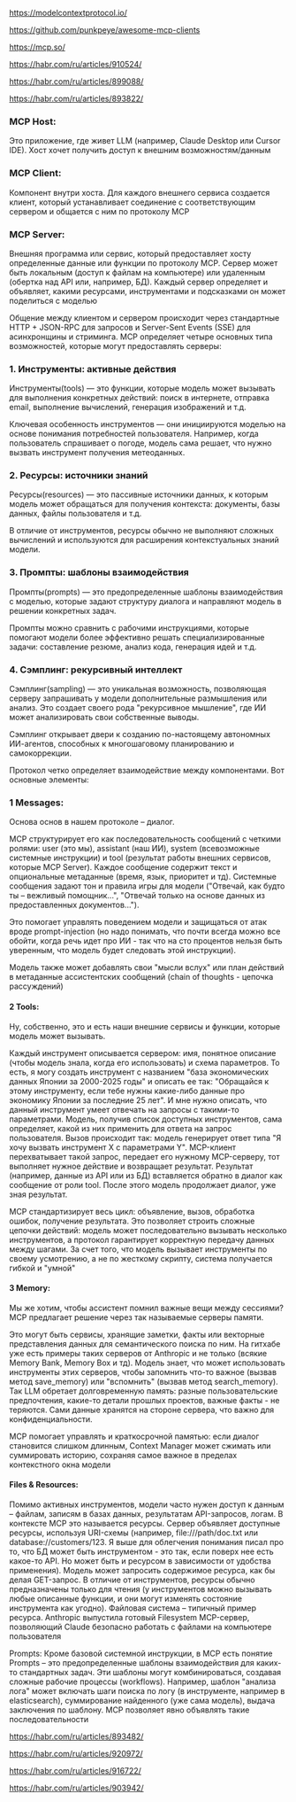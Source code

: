 https://modelcontextprotocol.io/

https://github.com/punkpeye/awesome-mcp-clients

https://mcp.so/

https://habr.com/ru/articles/910524/

https://habr.com/ru/articles/899088/

https://habr.com/ru/articles/893822/

### MCP Host: 
Это приложение, где живет LLM (например, Claude Desktop или Cursor IDE). Хост хочет получить доступ к внешним возможностям/данным

### MCP Client: 
Компонент внутри хоста. Для каждого внешнего сервиса создается клиент, который устанавливает соединение с соответствующим сервером и общается с ним по протоколу MCP

### MCP Server: 
Внешняя программа или сервис, который предоставляет хосту определенные данные или функции по протоколу MCP. Сервер может быть локальным (доступ к файлам на компьютере) или удаленным (обертка над API или, например, БД). Каждый сервер определяет и объявляет, какими ресурсами, инструментами и подсказками он может поделиться с моделью

Общение между клиентом и сервером происходит через стандартные HTTP + JSON-RPC для запросов и Server-Sent Events (SSE) для асинхронщины и стриминга.
MCP определяет четыре основных типа возможностей, которые могут предоставлять серверы:

### 1. Инструменты: активные действия
Инструменты(tools) — это функции, которые модель может вызывать для выполнения конкретных действий: поиск в интернете, отправка email, выполнение вычислений, генерация изображений и т.д.

Ключевая особенность инструментов — они инициируются моделью на основе понимания потребностей пользователя. Например, когда пользователь спрашивает о погоде, модель сама решает, что нужно вызвать инструмент получения метеоданных.

### 2. Ресурсы: источники знаний
Ресурсы(resources) — это пассивные источники данных, к которым модель может обращаться для получения контекста: документы, базы данных, файлы пользователя и т.д.

В отличие от инструментов, ресурсы обычно не выполняют сложных вычислений и используются для расширения контекстуальных знаний модели.

### 3. Промпты: шаблоны взаимодействия
Промпты(prompts) — это предопределенные шаблоны взаимодействия с моделью, которые задают структуру диалога и направляют модель в решении конкретных задач.

Промпты можно сравнить с рабочими инструкциями, которые помогают модели более эффективно решать специализированные задачи: составление резюме, анализ кода, генерация идей и т.д.

### 4. Сэмплинг: рекурсивный интеллект
Сэмплинг(sampling) — это уникальная возможность, позволяющая серверу запрашивать у модели дополнительные размышления или анализ. Это создает своего рода "рекурсивное мышление", где ИИ может анализировать свои собственные выводы.

Сэмплинг открывает двери к созданию по-настоящему автономных ИИ-агентов, способных к многошаговому планированию и самокоррекции.

Протокол четко определяет взаимодействие между компонентами. Вот основные элементы:

### 1 Messages: 
Основа основ в нашем протоколе – диалог.

MCP структурирует его как последовательность сообщений с четкими ролями: user (это мы), assistant (наш ИИ), system (всевозможные системные инструкции) и tool (результат работы внешних сервисов, которые MCP Server). Каждое сообщение содержит текст и опциональные метаданные (время, язык, приоритет и тд). Системные сообщения задают тон и правила игры для модели ("Отвечай, как будто ты – вежливый помощник...", "Отвечай только на основе данных из предоставленных документов...").

Это помогает управлять поведением модели и защищаться от атак вроде prompt-injection (но надо понимать, что почти всегда можно все обойти, когда речь идет про ИИ - так что на сто процентов нельзя быть уверенным, что модель будет следовать этой инструкции).

Модель также может добавлять свои "мысли вслух" или план действий в метаданные ассистентских сообщений (chain of thoughts - цепочка рассуждений)

#### 2 Tools: 
Ну, собственно, это и есть наши внешние сервисы и функции, которые модель может вызывать.

Каждый инструмент описывается сервером: имя, понятное описание (чтобы модель знала, когда его использовать) и схема параметров. То есть, я могу создать инструмент с названием "база экономических данных Японии за 2000-2025 годы" и описать ее так: "Обращайся к этому инструменту, если тебе нужны какие-либо данные про экономику Японии за последние 25 лет". И мне нужно описать, что данный инструмент умеет отвечать на запросы с такими-то параметрами. Модель, получив список доступных инструментов, сама определяет, какой из них применить для ответа на запрос пользователя. Вызов происходит так: модель генерирует ответ типа "Я хочу вызвать инструмент X с параметрами Y". MCP-клиент перехватывает такой запрос, передает его нужному MCP-серверу, тот выполняет нужное действие и возвращает результат. Результат (например, данные из API или из БД) вставляется обратно в диалог как сообщение от роли tool. После этого модель продолжает диалог, уже зная результат.

MCP стандартизирует весь цикл: объявление, вызов, обработка ошибок, получение результата. Это позволяет строить сложные цепочки действий: модель может последовательно вызывать несколько инструментов, а протокол гарантирует корректную передачу данных между шагами. За счет того, что модель вызывает инструменты по своему усмотрению, а не по жесткому скрипту, система получается гибкой и "умной"

#### 3 Memory: 
Мы же хотим, чтобы ассистент помнил важные вещи между сессиями? MCP предлагает решение через так называемые серверы памяти.

Это могут быть сервисы, хранящие заметки, факты или векторные представления данных для семантического поиска по ним. На гитхабе уже есть примеры таких серверов от Anthropic и не только (всякие Memory Bank, Memory Box и тд). Модель знает, что может использовать инструменты этих серверов, чтобы запомнить что-то важное (вызвав метод save_memory) или "вспомнить" (вызвав метод search_memory). Так LLM обретает долговременную память: разные пользовательские предпочтения, какие-то детали прошлых проектов, важные факты - не теряются. Сами данные хранятся на стороне сервера, что важно для конфиденциальности.

MCP помогает управлять и краткосрочной памятью: если диалог становится слишком длинным, Context Manager может сжимать или суммировать историю, сохраняя самое важное в пределах контекстного окна модели

#### Files & Resources: 
Помимо активных инструментов, модели часто нужен доступ к данным – файлам, записям в базах данных, результатам API-запросов, логам. В контексте MCP это называется ресурсы. Сервер объявляет доступные ресурсы, используя URI-схемы (например, file:///path/doc.txt или database://customers/123. Я выше для облегчения понимания писал про то, что БД может быть инструментом - это так, если поверх нее есть какое-то API. Но может быть и ресурсом в зависимости от удобства применения). Модель может запросить содержимое ресурса, как бы делая GET-запрос. В отличие от инструментов, ресурсы обычно предназначены только для чтения (у инструментов можно вызывать любые описанные функции, и они могут изменять состояние инструмента как угодно). Файловая система – типичный пример ресурса. Anthropic выпустила готовый Filesystem MCP-сервер, позволяющий Claude безопасно работать с файлами на компьютере пользователя

Prompts: Кроме базовой системной инструкции, в MCP есть понятие Prompts – это предопределенные шаблоны взаимодействия для каких-то стандартных задач. Эти шаблоны могут комбинироваться, создавая сложные рабочие процессы (workflows). Например, шаблон "анализа лога" может включать шаги поиска по логу (в инструменте, например в elasticsearch), суммирование найденного (уже сама модель), выдача заключения по шаблону. MCP позволяет явно объявлять такие последовательности



https://habr.com/ru/articles/893482/

https://habr.com/ru/articles/920972/

https://habr.com/ru/articles/916722/

https://habr.com/ru/articles/903942/

